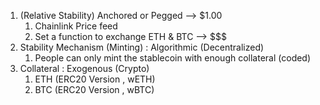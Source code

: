 1. (Relative Stability) Anchored or Pegged --> $1.00
    1. Chainlink Price feed
    2. Set a function to exchange ETH & BTC -->  $$$
2. Stability Mechanism (Minting) : Algorithmic (Decentralized)
    1. People can only mint the stablecoin with enough collateral (coded)
3. Collateral : Exogenous (Crypto)
   1. ETH (ERC20 Version , wETH)
   2. BTC (ERC20 Version , wBTC)